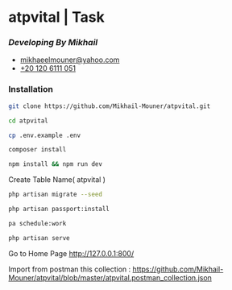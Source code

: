 #  atpvital | Task

### _Developing By Mikhail_

- [mikhaeelmouner@yahoo.com](mailto:mikhaeelmouner@yahoo.com)
- [+20 120 6111 051](tel:+201206111051)


### Installation

```sh
git clone https://github.com/Mikhail-Mouner/atpvital.git
```

```sh
cd atpvital
```

```sh
cp .env.example .env
```

```sh
composer install
```

```sh
npm install && npm run dev
```

Create Table Name( atpvital )

```sh
php artisan migrate --seed
```

```sh
php artisan passport:install
```

```sh
pa schedule:work
```

```sh
php artisan serve
```

Go to Home Page http://127.0.0.1:800/

Import from postman this collection : https://github.com/Mikhail-Mouner/atpvital/blob/master/atpvital.postman_collection.json


